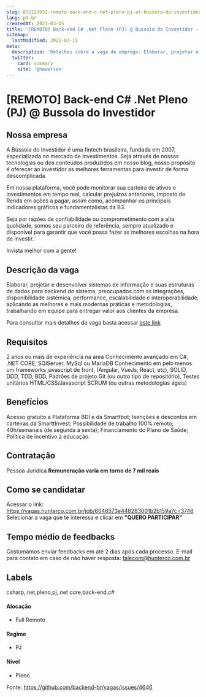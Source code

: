 ```yaml
---
slug: 832223032-remoto-back-end-c-net-pleno-pj-at-bussola-do-investidor
lang: pt-br
createdAt: 2021-03-15
title: '[REMOTO] Back-end C# .Net Pleno (PJ) @ Bussola do Investidor - Vaga de Emprego'
sitemap:
  lastModified: 2021-03-15
meta:
  description: 'Detalhes sobre a vaga de emprego: Elaborar, projetar e desenvolver sistemas de informação e suas estruturas de dados para backend do sistema, preocupados com as integrações, disponibilidade sistêmica, performance, escalabilidade e interoperabilidade, aplicando as melhores e mais modernas práticas e metodologias, trabalhando em equipe para entregar valor aos clientes da empresa. Para consultar mais detalhes da vaga basta acessar [este link](https://vagas.hunterco.com.br/job/6046573e448283001b2b159a?c=3746)'
  twitter:
    card: summary
    site: '@nawarian'
---
```


# [REMOTO] Back-end C# .Net Pleno (PJ) @ Bussola do Investidor

## Nossa empresa

A Bússola do Investidor é uma fintech brasileira, fundada em 2007, especializada no mercado de investimentos. Seja através de nossas tecnologias ou dos conteúdos produzidos em nosso blog, nosso propósito é oferecer ao investidor as melhores ferramentas para investir de forma descomplicada.

Em nossa plataforma, você pode monitorar sua carteira de ativos e investimentos em tempo real, calcular prejuízos anteriores, Imposto de Renda em ações a pagar, assim como, acompanhar os principais indicadores gráficos e fundamentalistas da B3.

Seja por razões de confiabilidade ou comprometimento com a alta qualidade, somos seu parceiro de referência, sempre atualizado e disponível para garantir que você possa fazer as melhores escolhas na hora de investir.

Invista melhor com a gente!

## Descrição da vaga

Elaborar, projetar e desenvolver sistemas de informação e suas estruturas de dados para backend do sistema, preocupados com as integrações, disponibilidade sistêmica, performance, escalabilidade e interoperabilidade, aplicando as melhores e mais modernas práticas e metodologias, trabalhando em equipe para entregar valor aos clientes da empresa.

Para consultar mais detalhes da vaga basta acessar [este link](https://vagas.hunterco.com.br/job/6046573e448283001b2b159a?c=3746)

## Requisitos

2 anos ou mais de experiência na área
Conhecimento avançado em C#, .NET CORE, SQlServer, MySql ou MariaDB
Conhecimento em pelo menos um frameworks javascript de front, (Angular, VueJs, React, etc),
SOLID, DDD, TDD, BDD,
Padrões de projeto
Git (ou outro tipo de repositório),
Testes unitários
HTML/CSS/Javascript
SCRUM (ou outras metodologias ágeis)

## Benefícios

Acesso gratuito a Plataforma BDI e da Smarttbot;
Isenções e descontos em carteiras da SmarttInvest;
Possibilidade de trabalho 100% remoto;
40h/semanais (de segunda à sexta);
Financiamento do Plano de Saúde;
Política de incentivo à educação.

## Contratação

Pessoa Jurídica
**Remuneração varia em torno de 7 mil reais**

## Como se candidatar

Acessar o link: https://vagas.hunterco.com.br/job/6046573e448283001b2b159a?c=3746
Selecionar a vaga que te interessa e clicar em **"QUERO PARTICIPAR"**

## Tempo médio de feedbacks

Costumamos enviar feedbacks em até 2 dias após cada processo.
E-mail para contato em caso de não haver resposta: falecom@hunterco.com.br

## Labels
csharp,.net,pleno,pj,.net core,back-end,c#

#### Alocação
- Full Remoto

#### Regime
- PJ

#### Nível
- Pleno

Fonte: https://github.com/backend-br/vagas/issues/4646